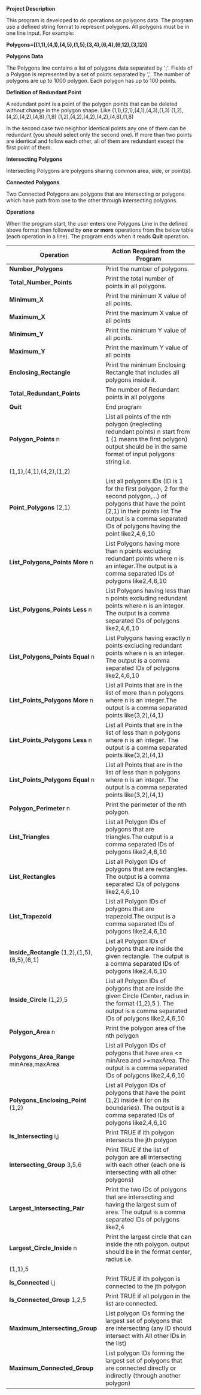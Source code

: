 **Project Description**

This  program is developed to do operations on polygons data. The program use a defined string format to represent polygons. All polygons must be in one line input. For example:

**Polygons=[(1,1),(4,1),(4,5),(1,5);(3,4),(6,4),(6,12),(3,12)]**

**Polygons Data**

The Polygons line contains a list of polygons data separated by &#39;;&#39;. Fields of a Polygon is represented by a set of points separated by &#39;,&#39;. The number of polygons are up to 1000 polygon. Each polygon has up to 100 points.

**Definition of Redundant Point**

A redundant point is a point of the polygon points that can be deleted without change in the polygon shape. Like
(1,1),(2,1),(4,1),(4,3),(1,3)
(1,2),(4,2),(4,2),(4,8),(1,8)
(1,2),(4,2),(4,2),(4,2),(4,8),(1,8)

In the second case two neighbor identical points any one of them can be redundant (you should select only the second one). If more than two points are identical and follow each other, all of them are redundant except the first point of them.

**Intersecting Polygons**

Intersecting Polygons are polygons sharing common area, side, or point(s).

**Connected Polygons**

Two Connected Polygons are polygons that are intersecting or polygons which have path from one to the other through intersecting polygons.

**Operations**

When the program start, the user enters one Polygons Line in the defined above format then followed by **one or more** operations from the below table (each operation in a line). The program ends when it reads **Quit** operation.

|  Operation | Action Required from the Program |
| --- | --- |
|  **Number\_Polygons** | Print the number of polygons. |
| **Total\_Number\_Points** | Print the total number of points in all polygons. |
| **Minimum\_X** | Print the minimum X value of all points. |
| **Maximum\_X** | Print the maximum X value of all points |
| **Minimum\_Y** | Print the minimum Y value of all points. |
| **Maximum\_Y** | Print the maximum Y value of all points |
| **Enclosing\_Rectangle** | Print the minimum Enclosing Rectangle that includes all polygons inside it. |
| **Total\_Redundant\_Points** | The number of Redundant points in all polygons |
| **Quit** | End program |
|  **Polygon\_Points** n | List all points of the nth polygon (neglecting redundant points) n start from 1 (1 means the first polygon) output should be in the same format of input polygons string i.e.
(1,1),(4,1),(4,2),(1,2) |
| **Point\_Polygons** (2,1) | List all polygons IDs (ID is 1 for the first polygon, 2 for the second polygon,...)  of polygons that have the point (2,1) in their points list The output is a comma separated IDs of polygons having the point like2,4,6,10 |
| **List\_Polygons\_Points More** n | List Polygons having more than n points excluding redundant points where n is an integer.The output is a comma separated IDs of polygons like2,4,6,10 |
| **List\_Polygons\_Points Less** n | List Polygons having less than n points excluding redundant points where n is an integer. The output is a comma separated IDs of polygons like2,4,6,10 |
| **List\_Polygons\_Points Equal** n | List Polygons having exactly n points excluding redundant points where n is an integer. The output is a comma separated IDs of polygons like2,4,6,10 |
| **List\_Points\_Polygons More** n | List all Points that are in the list of more than n polygons where n is an integer.The output is a comma separated points like(3,2),(4,1) |
| **List\_Points\_Polygons Less** n | List all Points that are in the list of less than n polygons where n is an integer. The output is a comma separated points like(3,2),(4,1) |
| **List\_Points\_Polygons Equal** n | List all Points that are in the list of less than n polygons where n is an integer. The output is a comma separated points like(3,2),(4,1) |
| **Polygon\_Perimeter** n | Print the perimeter of the nth polygon. |
| **List\_Triangles** | List all Polygon IDs of polygons that are triangles.The output is a comma separated IDs of polygons like2,4,6,10 |
| **List\_Rectangles** | List all Polygon IDs of polygons that are rectangles. The output is a comma separated IDs of polygons like2,4,6,10 |
| **List\_Trapezoid** | List all Polygon IDs of polygons that are trapezoid.The output is a comma separated IDs of polygons like2,4,6,10 |
|  **Inside\_Rectangle** (1,2),(1,5),(6,5),(6,1) | List all Polygon IDs of polygons that are inside the given rectangle. The output is a comma separated IDs of polygons like2,4,6,10 |
| **Inside\_Circle** (1,2),5 | List all Polygon IDs of polygons that are inside the given Circle (Center, radius in the format (1,2),5 ). The output is a comma separated IDs of polygons like2,4,6,10 |
| **Polygon\_Area** n | Print the polygon area of the nth polygon |
| **Polygons\_Area\_Range** minArea,maxArea | List all Polygon IDs of polygons that have area &lt;= minArea and &gt;=maxArea. The output is a comma separated IDs of polygons like2,4,6,10 |
| **Polygons\_Enclosing\_Point** (1,2) | List all Polygon IDs of polygons that have the point (1,2) inside it (or on its boundaries). The output is a comma separated IDs of polygons like2,4,6,10 |
| **Is\_Intersecting** i,j | Print TRUE if ith polygon intersects the jth polygon |
| **Intersecting\_Group** 3,5,6 | Print TRUE if the list of polygon are all intersecting with each other (each one is intersecting with all other polygons) |
| **Largest\_Intersecting\_Pair** | Print the two IDs of polygons that are intersecting and having the largest sum of area. The output is a comma separated IDs of polygons like2,4 |
| **Largest\_Circle\_Inside** n | Print the largest circle that can inside the nth polygon. output should be in the format center, radius i.e.
(1,1),5 |
| **Is\_Connected** i,j | Print TRUE if ith polygon is connected to the jth polygon |
| **Is\_Connected\_Group** 1,2,5 | Print TRUE if all polygon in the list are connected. |
| **Maximum\_Intersecting\_Group** | List polygon IDs forming the largest set of polygons that are intersecting (any ID should intersect with All other IDs in the list) |
| **Maximum\_Connected\_Group** | List polygon IDs forming the largest set of polygons that are connected directly or indirectly (through another polygon) |

